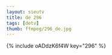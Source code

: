 ```yaml
--- 
layout: sieutv
title: de 296
tags: [detv]
thumb: ffmpeg/296_de.jpg
---
```

{% include oADdzK6f4W key="296" %} 
